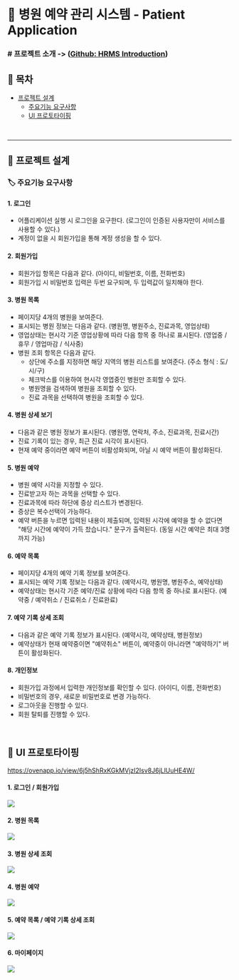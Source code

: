 # :hospital: 병원 예약 관리 시스템 - Patient Application
### # 프로젝트 소개 -> ([Github: HRMS Introduction](https://github.com/sinb57/HRMS-Introduction))
## :book: 목차
* <a href="#head1">프로젝트 설계</a>
  * <a href="#head11">주요기능 요구사항</a>
  * <a href="#head12">UI 프로토타이핑</a>
</br>

***
## <p id="head1"></p>:pushpin: 프로젝트 설계
### <p id="head11"></p> :label: 주요기능 요구사항
#### 1. 로그인
- 어플리케이션 실행 시 로그인을 요구한다.
  (로그인이 인증된 사용자만이 서비스를 사용할 수 있다.)
- 계정이 없을 시 회원가입을 통해 계정 생성을 할 수 있다.

#### 2. 회원가입
- 회원가입 항목은 다음과 같다. (아이디, 비밀번호, 이름, 전화번호)
- 회원가입 시 비밀번호 입력은 두번 요구되며, 두 입력값이 일치해야 한다.

#### 3. 병원 목록
- 페이지당 4개의 병원을 보여준다.
- 표시되는 병원 정보는 다음과 같다.
(병원명, 병원주소, 진료과목, 영업상태)
- 영업상태는 현시각 기준 영업상황에 따라 다음 항목 중 하나로 표시된다.
(영업중 / 휴무 / 영업마감 / 식사중)
- 병원 조회 항목은 다음과 같다.
    - 상단에 주소를 지정하면 해당 지역의 병원 리스트를 보여준다. (주소 형식 : 도/시/구)
    - 체크박스를 이용하여 현시각 영엽중인 병원만 조회할 수 있다.
    - 병원명을 검색하여 병원을 조회할 수 있다.
    - 진료 과목을 선택하여 병원을 조회할 수 있다.

#### 4. 병원 상세 보기
- 다음과 같은 병원 정보가 표시된다.
(병원명, 연락처, 주소, 진료과목, 진료시간)
- 진료 기록이 있는 경우, 최근 진료 시각이 표시된다.
- 현재 예약 중이라면 예약 버튼이 비활성화되며, 아닐 시 예약 버튼이 활성화된다.

#### 5. 병원 예약
- 병원 예약 시각을 지정할 수 있다.
- 진료받고자 하는 과목을 선택할 수 있다.
- 진료과목에 따라 하단에 증상 리스트가 변경된다.
- 증상은 복수선택이 가능하다.
- 예약 버튼을 누르면 입력된 내용이 제출되며, 입력된 시각에 예약을 할 수 없다면  
  "해당 시간에 예약이 가득 찼습니다." 문구가 출력된다. (동일 시간 예약은 최대 3명까지 가능)

#### 6. 예약 목록
- 페이지당 4개의 예약 기록 정보를 보여준다.
- 표시되는 예약 기록 정보는 다음과 같다.
  (예약시각, 병원명, 병원주소, 예약상태)
- 예약상태는 현시각 기준 예약/진료 상황에 따라 다음 항목 중 하나로 표시된다.
  (예약중 / 예약취소 / 진료취소 / 진료완료)

#### 7. 예약 기록 상세 조회
- 다음과 같은 예약 기록 정보가 표시된다.
  (예약시각, 예약상태, 병원정보)
- 예약상태가 현재 예약중이면 "예약취소" 버튼이,
  예약중이 아니라면 "예약하기" 버튼이 활성화된다.

#### 8. 개인정보
- 회원가입 과정에서 입력한 개인정보를 확인할 수 있다.
  (아이디, 이름, 전화번호)
- 비밀번호의 경우, 새로운 비밀번호로 변경 가능하다.
- 로그아웃을 진행할 수 있다.
- 회원 탈퇴를 진행할 수 있다.
</br>

## <p id="head12"></p> :iphone: UI 프로토타이핑
https://ovenapp.io/view/6j5hShRxKGkMVjzI2Isv8J6jLlUuHE4W/
#### 1. 로그인 / 회원가입
![](https://imgur.com/nVU8Oqb.png)

#### 2. 병원 목록
![](https://imgur.com/2TxDrfb.png)

#### 3. 병원 상세 조회
![](https://imgur.com/QOFIdQF.png)

#### 4. 병원 예약
![](https://imgur.com/zRbyOJ0.png)

#### 5. 예약 목록 / 예약 기록 상세 조회
![](https://imgur.com/Ib6NsMM.png)

#### 6. 마이페이지
![](https://imgur.com/RtECc6Q.png)
</br>
</br>



</br>
</br>

